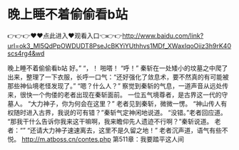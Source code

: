 # 晚上睡不着偷偷看b站

👉👉👉♥♥点此进入♥观看入口👈👉👉http://www.baidu.com/link?url=ok3_Ml5QdPpOWDUDT8PseJcBKYiYUthhvs1MDf_XWaxIqoOiiz3h9rK40scs4rg4&wd

晚上睡不着偷偷看b站
好。”
    “，！
    啪嗒！
    “呼！”
    秦斩在一处矮小的坟墓之中爬了出来，整理了一下衣服，长呼一口气：“还好强化了敛息术，要不然真的有可能被那些神仙境老怪发现了。”
    “嗯？什么人？”
    察觉到秦斩的气息，一道声音从远处传来，很快一个佝偻的老者出现在秦斩面前。
    一位五气境尊者，是古界这一代的守墓人。
    “大力神子，你为何会在这里？”
    老者见到秦斩，微微一愣。
    “神山传人有权随时进入古界，我说的可有错？”秦斩气定神闲地说道。
    “没错。”老者回应道。
    “那我干什么告诉你我来这干嘛啊，我来瞻仰先人遗迹不行啊？”秦斩说道。
    老者：“”
    “还请大力神子速速离去，这里不是久留之地！”
    老者沉声道，语气有些不悦。
http://m.atboss.cn/contes.php
第511章：我要踏平这人间
